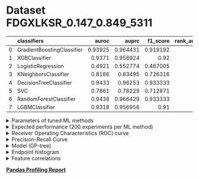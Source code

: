 # Dataset FDGXLKSR_0.147_0.849_5311

|    | classifiers                |   auroc |    auprc |   f1_score |   rank_auroc |   rank_auprc |   rank_f1 |
|---:|:---------------------------|--------:|---------:|-----------:|-------------:|-------------:|----------:|
|  0 | GradientBoostingClassifier | 0.93925 | 0.964431 |   0.919192 |            3 |            2 |         4 |
|  1 | XGBClassifier              | 0.9371  | 0.956924 |   0.92     |            4 |            4 |         3 |
|  2 | LogisticRegression         | 0.4921  | 0.552774 |   0.467005 |            8 |            8 |         8 |
|  3 | KNeighborsClassifier       | 0.8166  | 0.83495  |   0.726316 |            6 |            6 |         6 |
|  4 | DecisionTreeClassifier     | 0.9433  | 0.96253  |   0.933333 |            2 |            3 |         1 |
|  5 | SVC                        | 0.7861  | 0.78229  |   0.712871 |            7 |            7 |         7 |
|  6 | RandomForestClassifier     | 0.9438  | 0.966429 |   0.933333 |            1 |            1 |         1 |
|  7 | LGBMClassifier             | 0.9318  | 0.956956 |   0.91     |            5 |            4 |         5 |


<details>
<summary>Parameters of tuned ML methods</summary>


```
GradientBoostingClassifier(ccp_alpha=0.0, criterion='friedman_mse', init=None,
                           learning_rate=0.04981894085987711, loss='deviance',
                           max_depth=5, max_features=None, max_leaf_nodes=None,
                           min_impurity_decrease=0.0, min_impurity_split=None,
                           min_samples_leaf=11, min_samples_split=2,
                           min_weight_fraction_leaf=0.0, n_estimators=100,
                           n_iter_no_change=1, presort='deprecated',
                           random_state=5311, subsample=1.0, tol=1e-07,
                           validation_fraction=0.09, verbose=0,
                           warm_start=False)
XGBClassifier(alpha=0.0002760516447892699, base_score=0.5, booster='dart',
              colsample_bylevel=1, colsample_bynode=1, colsample_bytree=1,
              eta=0.023348759404363796, eval_metric='logloss',
              gamma=0.30000000000000004, gpu_id=-1, importance_type='gain',
              interaction_constraints=None, learning_rate=0.0233487599,
              max_delta_step=0, max_depth=5, min_child_weight=1, missing=nan,
              monotone_constraints=None, n_estimators=36, n_jobs=0,
              num_parallel_tree=1, objective='binary:logistic',
              random_state=5311, reg_alpha=0.000276051636,
              reg_lambda=0.003067678026849101, scale_pos_weight=1, subsample=1,
              tree_method=None, validate_parameters=False, verbosity=None)
LogisticRegression(C=0.0030196375905349195, class_weight=None, dual=False,
                   fit_intercept=True, intercept_scaling=1, l1_ratio=None,
                   max_iter=100, multi_class='auto', n_jobs=None, penalty='l2',
                   random_state=5311, solver='newton-cg', tol=0.0001, verbose=0,
                   warm_start=False)
KNeighborsClassifier(algorithm='auto', leaf_size=30, metric='minkowski',
                     metric_params=None, n_jobs=None, n_neighbors=77, p=1,
                     weights='distance')
DecisionTreeClassifier(ccp_alpha=0.0, class_weight=None, criterion='entropy',
                       max_depth=7, max_features=None, max_leaf_nodes=None,
                       min_impurity_decrease=0.0, min_impurity_split=None,
                       min_samples_leaf=12, min_samples_split=13,
                       min_weight_fraction_leaf=0.0, presort='deprecated',
                       random_state=5311, splitter='best')
SVC(C=7130.81407016688, break_ties=False, cache_size=200, class_weight=None,
    coef0=5.4, decision_function_shape='ovr', degree=4, gamma='auto',
    kernel='poly', max_iter=-1, probability=True, random_state=5311,
    shrinking=True, tol=1.4690678431688795e-05, verbose=False)
RandomForestClassifier(bootstrap=True, ccp_alpha=0.0, class_weight=None,
                       criterion='entropy', max_depth=10, max_features=None,
                       max_leaf_nodes=None, max_samples=None,
                       min_impurity_decrease=0.0, min_impurity_split=None,
                       min_samples_leaf=6, min_samples_split=11,
                       min_weight_fraction_leaf=0.0, n_estimators=90,
                       n_jobs=None, oob_score=False, random_state=5311,
                       verbose=0, warm_start=False)
LGBMClassifier(boosting_type='gbdt', class_weight=None, colsample_bytree=1.0,
               importance_type='split', learning_rate=0.1, max_depth=5,
               metric='binary_logloss', min_child_samples=20,
               min_child_weight=0.001, min_split_gain=0.0, n_estimators=36,
               n_jobs=-1, num_leaves=12, objective='binary', random_state=5311,
               reg_alpha=0.0, reg_lambda=0.0, silent=True, subsample=1.0,
               subsample_for_bin=200000, subsample_freq=0)
```

</details>

<details>
<summary>Expected performance (200 experiments per ML method)</summary>
<img src='FDGXLKSR_0.147_0.849_5311-box.svg' width=40% />
</details>

<details>
<summary>Receiver Operating Characteristics (ROC) curve</summary>
<img src='FDGXLKSR_0.147_0.849_5311-roc.svg' width=40% />
</details>

<details>
<summary>Precision-Recall Curve</summary>
<img src='FDGXLKSR_0.147_0.849_5311-prc.svg' width=40% />
</details>

<details>
<summary>Model (GP-tree)</summary>
<img src='FDGXLKSR_0.147_0.849_5311-model.svg' height=10% />
</details>

<details>
<summary>Endpoint histogram</summary>
<img src='FDGXLKSR_0.147_0.849_5311-endpoint.svg' width=40% />
</details>

<details>
<summary>Feature correlations</summary>
<img src='FDGXLKSR_0.147_0.849_5311-corr.svg' width=40% />
</details>

[**Pandas Profiling Report**](https://github.io/athril/digen-test/docs/profile/FDGXLKSR_0.147_0.849_5311.html)
